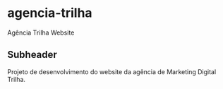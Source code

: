 # agencia-trilha
Agência Trilha Website

## Subheader

Projeto de desenvolvimento do website da agência de Marketing Digital Trilha.
